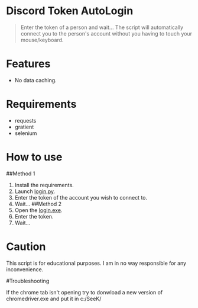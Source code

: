 # Discord Token AutoLogin 

> Enter the token of a person and wait... The script will automatically connect you to the person's account without you having to touch your mouse/keyboard.

# Features
 - No data caching.

# Requirements
 - requests
 - gratient
 - selenium

# How to use
##Method 1
 1. Install the requirements.
 2. Launch [login.py](login.py).
 3. Enter the token of the account you wish to connect to.
 4. Wait...
##Method 2
 6. Open the [login.exe](login.exe).
 7. Enter the token.
 8. Wait...

# Caution
This script is for educational purposes. I am in no way responsible for any inconvenience.

#Troubleshooting

If the chrome tab isn't opening try to donwload a new version of chromedriver.exe and put it in c:/SeeK/
